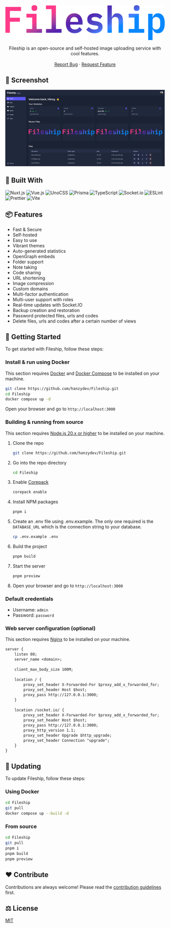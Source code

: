 <div align="center">
  <a href="https://github.com/hanzydev/Fileship">
    <img src="banner.png" alt="Fileship" width="550" height="110">
  </a>

  <p align="center">
    Fileship is an open-source and self-hosted image uploading service with cool features.
    <br />
    <br />
    <a href="https://github.com/hanzydev/Fileship/issues">Report Bug</a>
    ·
    <a href="https://github.com/hanzydev/Fileship/issues">Request Feature</a>
  </p>
</div>

## 📸 Screenshot

<img src="public/previews/fileship-desktop.png" alt="Screenshot">

## 🧰 Built With

![Nuxt.js](https://img.shields.io/static/v1?style=for-the-badge&message=Nuxt.js&color=222222&logo=Nuxt.js&logoColor=00DC82&label=)
![Vue.js](https://img.shields.io/static/v1?style=for-the-badge&message=Vue.js&color=222222&logo=Vue.js&logoColor=4FC08D&label=)
![UnoCSS](https://img.shields.io/static/v1?style=for-the-badge&message=UnoCSS&color=333333&logo=UnoCSS&logoColor=FFFFFF&label=)
![Prisma](https://img.shields.io/static/v1?style=for-the-badge&message=Prisma&color=2D3748&logo=Prisma&logoColor=FFFFFF&label=)
![TypeScript](https://img.shields.io/static/v1?style=for-the-badge&message=TypeScript&color=3178C6&logo=TypeScript&logoColor=FFFFFF&label=)
![Socket.io](https://img.shields.io/static/v1?style=for-the-badge&message=Socket.io&color=010101&logo=Socket.io&logoColor=FFFFFF&label=)
![ESLint](https://img.shields.io/static/v1?style=for-the-badge&message=ESLint&color=4B32C3&logo=ESLint&logoColor=FFFFFF&label=)
![Prettier](https://img.shields.io/static/v1?style=for-the-badge&message=Prettier&color=222222&logo=Prettier&logoColor=F7B93E&label=)
![Vite](https://img.shields.io/static/v1?style=for-the-badge&message=Vite&color=646CFF&logo=Vite&logoColor=FFFFFF&label=)

## 📦 Features

- Fast & Secure
- Self-hosted
- Easy to use
- Vibrant themes
- Auto-generated statistics
- OpenGraph embeds
- Folder support
- Note taking
- Code sharing
- URL shortening
- Image compression
- Custom domains
- Multi-factor authentication
- Multi-user support with roles
- Real-time updates with Socket.IO
- Backup creation and restoration
- Password protected files, urls and codes
- Delete files, urls and codes after a certain number of views

## 🚀 Getting Started

To get started with Fileship, follow these steps:

### Install & run using Docker

This section requires [Docker](https://www.docker.com/) and [Docker Compose](https://docs.docker.com/compose/) to be installed on your machine.

```sh
git clone https://github.com/hanzydev/Fileship.git
cd Fileship
docker compose up -d
```

Open your browser and go to `http://localhost:3000`

### Building & running from source

This section requires [Node.js 20.x or higher](https://nodejs.org/) to be installed on your machine.

1. Clone the repo
    ```sh
    git clone https://github.com/hanzydev/Fileship.git
    ```
2. Go into the repo directory
    ```sh
    cd Fileship
    ```
3. Enable [Corepack](https://github.com/nodejs/corepack)
    ```sh
    corepack enable
    ```
4. Install NPM packages
    ```sh
    pnpm i
    ```
5. Create an .env file using .env.example. The only one required is the `DATABASE_URL` which is the connection string to your database.

    ```sh
    cp .env.example .env
    ```

6. Build the project
    ```sh
    pnpm build
    ```
7. Start the server
    ```sh
    pnpm preview
    ```
8. Open your browser and go to `http://localhost:3000`

### Default credentials

- Username: `admin`
- Password: `password`

### Web server configuration (optional)

This section requires [Nginx](https://nginx.org/) to be installed on your machine.

```nginx
server {
    listen 80;
    server_name <domain>;

    client_max_body_size 100M;

    location / {
        proxy_set_header X-Forwarded-For $proxy_add_x_forwarded_for;
        proxy_set_header Host $host;
        proxy_pass http://127.0.0.1:3000;
    }

    location /socket.io/ {
        proxy_set_header X-Forwarded-For $proxy_add_x_forwarded_for;
        proxy_set_header Host $host;
        proxy_pass http://127.0.0.1:3000;
        proxy_http_version 1.1;
        proxy_set_header Upgrade $http_upgrade;
        proxy_set_header Connection "upgrade";
    }
}
```

## 🔄 Updating

To update Fileship, follow these steps:

### Using Docker

```sh
cd Fileship
git pull
docker compose up --build -d
```

### From source

```sh
cd Fileship
git pull
pnpm i
pnpm build
pnpm preview
```

## ❤️ Contribute

Contributions are always welcome! Please read the [contribution guidelines](CONTRIBUTING.md) first.

## ⚖️ License

[MIT](LICENSE)
